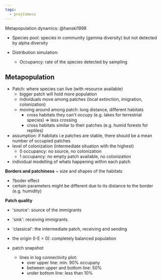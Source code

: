 ```yaml
---
tags:
  - projComeco
---
```

Metapopulation dynamics: @hanski1998 

- Species pool: species in community (gamma diversity) but not detected by alpha diversity

- Distribution simulation:
	- Occupancy: rate of the species detected by sampling

## Metapopulation

- Patch: where species can live (with resource available)
	- bigger patch will hold more population
	- individuals move among patches (local extinction, imigration, colonization)
	- moving around among patch: long distance, different habitats
		- cross habitats they can't occupy (e.g. lakes for terrestrial species) => less crossing
		- cross habitats similar to their patches (e.g. humid forests for reptiles)
- assumption: if habitats i.e patches are stable, there should be a mean number of occupied patches
- level of colonization (intermediate situation with the highest)
	- 0 occupancy: no source, no colonization
	- 1 occupancy: no empty patch available, no colonization
- individual modelling of whats happening within each patch

**Borders and patchiness** ~ size and shapes of the habitats
- ?boder effect
- certain parameters might be different due to its distance to the border (e.g. humidity)

**Patch quality**
- 'source': source of the immigrants
- 'sink': receiving immigrants
- 'classical': the intermediate patch, receiving and sending
- the origin (I-E = 0): completely balanced population

- patch snapshot
	- lines in log connectivity plot:
		- over upper line: min. 90% occupany
		- between upper and bottom line: 50%
		- under bottom line: less than 10%

